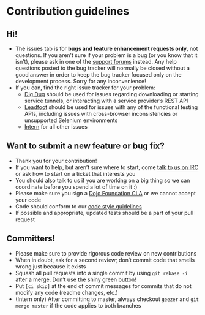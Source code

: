 Contribution guidelines
=======================

## Hi!

* The issues tab is for **bugs and feature enhancement requests only**, not questions. If you aren’t sure if your
  problem is a bug (or you know that it isn’t), please ask in one of the
  [support forums](https://github.com/theintern/intern/wiki/Support) instead. Any help questions posted to the bug
  tracker will normally be closed without a good answer in order to keep the bug tracker focused only on the development
  process. Sorry for any inconvenience!
* If you can, find the right issue tracker for your problem:
  * [Dig Dug](https://github.com/theintern/digdug/issues) should be used for issues regarding downloading or starting
    service tunnels, or interacting with a service provider’s REST API
  * [Leadfoot](https://github.com/theintern/leadfoot/issues) should be used for issues with any of the functional
    testing APIs, including issues with cross-browser inconsistencies or unsupported Selenium environments
  * [Intern](https://github.com/theintern/intern/issues) for all other issues

## Want to submit a new feature or bug fix?

* Thank you for your contribution!
* If you want to help, but aren’t sure where to start, come [talk to us on IRC](irc://irc.freenode.net/intern) or ask
  how to start on a ticket that interests you
* You should also talk to us if you are working on a big thing so we can coordinate before you spend a lot of time on it
  :)
* Please make sure you sign a [Dojo Foundation CLA](http://dojofoundation.org/about/claForm) or we cannot accept your
  code
* Code should conform to our [code style guidelines](https://github.com/sitepen/.jshintrc)
* If possible and appropriate, updated tests should be a part of your pull request

## Committers!

* Please make sure to provide rigorous code review on new contributions
* When in doubt, ask for a second review; don’t commit code that smells wrong just because it exists
* Squash all pull requests into a single commit by using `git rebase -i` after a merge. Don’t use the shiny green
  button!
* Put `[ci skip]` at the end of commit messages for commits that do not modify any code (readme changes, etc.)
* (Intern only) After committing to master, always checkout `geezer` and `git merge master` if the code applies to both
  branches
